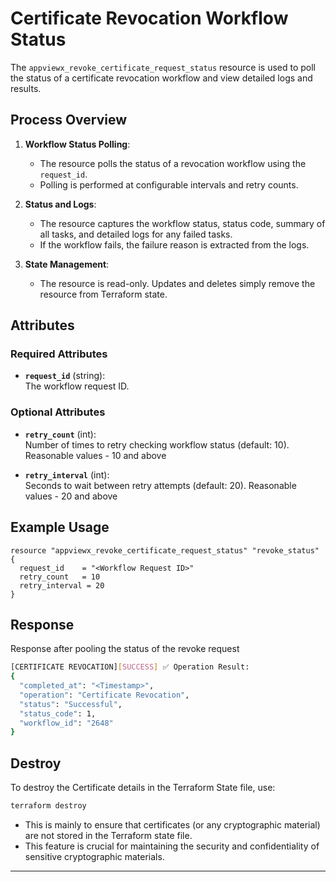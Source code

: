 # Certificate Revocation Workflow Status

The `appviewx_revoke_certificate_request_status` resource is used to poll the status of a certificate revocation workflow and view detailed logs and results.

## Process Overview

1. **Workflow Status Polling**:
   - The resource polls the status of a revocation workflow using the `request_id`.
   - Polling is performed at configurable intervals and retry counts.

2. **Status and Logs**:
   - The resource captures the workflow status, status code, summary of all tasks, and detailed logs for any failed tasks.
   - If the workflow fails, the failure reason is extracted from the logs.

3. **State Management**:
   - The resource is read-only. Updates and deletes simply remove the resource from Terraform state.

## Attributes

### Required Attributes

- **`request_id`** (string):  
  The workflow request ID.

### Optional Attributes

- **`retry_count`** (int):  
  Number of times to retry checking workflow status (default: 10).
  Reasonable values - 10 and above

- **`retry_interval`** (int):  
  Seconds to wait between retry attempts (default: 20).
  Reasonable values - 20 and above

## Example Usage

```hcl
resource "appviewx_revoke_certificate_request_status" "revoke_status" {
  request_id    = "<Workflow Request ID>"
  retry_count   = 10
  retry_interval = 20
}
```

## Response

Response after pooling the status of the revoke request

```bash
[CERTIFICATE REVOCATION][SUCCESS] ✅ Operation Result:
{
  "completed_at": "<Timestamp>",
  "operation": "Certificate Revocation",
  "status": "Successful",
  "status_code": 1,
  "workflow_id": "2648"
}
```

## Destroy

To destroy the Certificate details in the Terraform State file, use:

```bash
terraform destroy
```

- This is mainly to ensure that certificates (or any cryptographic material) are not stored in the Terraform state file.
- This feature is crucial for maintaining the security and confidentiality of sensitive cryptographic materials.

---